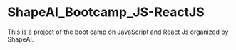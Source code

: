 # ShapeAI_Bootcamp_JS-ReactJS
This is a project of the boot camp on JavaScript and React Js organized by ShapeAI.
